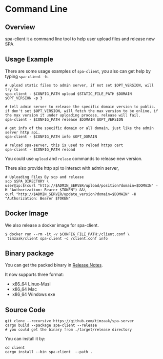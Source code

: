 # Command Line
## Overview
spa-client it a command line tool to help user upload files and release new SPA.

## Usage Example
There are some usage examples of `spa-client`, you also can get help by typing `spa-client -h`.
```shell
# upload static files to admin server, if not set $OPT_VERSION, will try to 
spa-client - $CONFIG_PATH upload $STATIC_FILE_PATH $DOMAIN $OPT_VERSION -p 3

# tell admin server to release the specific domain version to public. if don't set $OPT_VERSION, will fetch the max version to be online, if the max version it under uploading process, release will fail. 
spa-client - $CONFIG_PATH release $DOMAIN $OPT_VERSION

# get info of the specific domain or all domain, just like the admin server http api.
spa-client - $CONFIG_PATH info $OPT_DOMAIN

# reload spa-server, this is used to reload https cert
spa-client - $CONFIG_PATH reload
```
You could use `upload` and `relase` commands to release new version.

There also provide http api to interact with admin server,

```shell
# Uploading Files By scp and release 
scp $SPA_DIRECTORY \
user@ip:$(curl "http://$ADMIN_SERVER/upload/position?domain=$DOMAIN" -H "Authorization: Bearer $TOKEN") &&\
curl "http://$ADMIN_SERVER/update_version?domain=$DOMAIN" -H "Authorization: Bearer $TOKEN"
```

## Docker Image
We also release a docker image for spa-client.
```shell
$ docker run --rm -it -v $CONFIG_FILE_PATH:/client.conf \
 timzaak/client spa-client -c /client.conf info
```

## Binary package
You can get the packed binary in [Release Notes](https://github.com/timzaak/spa-server/releases).

It now supports three format:

- x86_64 Linux-Musl
- x86_64 Mac
- x86_64 Windows exe

## Source Code
```shell
git clone --recursive https://github.com/timzaak/spa-server
cargo build --package spa-client --release
# you could get the binary from ./target/release directory
```
You can install it by:
```shell
cd client
cargo install --bin spa-client  --path .
```